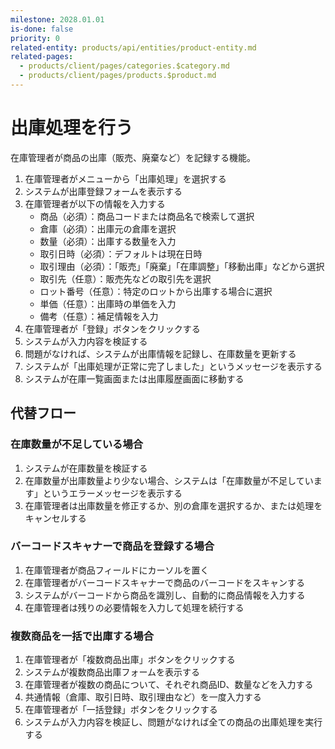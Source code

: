 ```yaml
---
milestone: 2028.01.01
is-done: false
priority: 0
related-entity: products/api/entities/product-entity.md
related-pages:
  - products/client/pages/categories.$category.md
  - products/client/pages/products.$product.md
---
```


# 出庫処理を行う

在庫管理者が商品の出庫（販売、廃棄など）を記録する機能。

1. 在庫管理者がメニューから「出庫処理」を選択する
2. システムが出庫登録フォームを表示する
3. 在庫管理者が以下の情報を入力する
   - 商品（必須）：商品コードまたは商品名で検索して選択
   - 倉庫（必須）：出庫元の倉庫を選択
   - 数量（必須）：出庫する数量を入力
   - 取引日時（必須）：デフォルトは現在日時
   - 取引理由（必須）：「販売」「廃棄」「在庫調整」「移動出庫」などから選択
   - 取引先（任意）：販売先などの取引先を選択
   - ロット番号（任意）：特定のロットから出庫する場合に選択
   - 単価（任意）：出庫時の単価を入力
   - 備考（任意）：補足情報を入力
4. 在庫管理者が「登録」ボタンをクリックする
5. システムが入力内容を検証する
6. 問題がなければ、システムが出庫情報を記録し、在庫数量を更新する
7. システムが「出庫処理が正常に完了しました」というメッセージを表示する
8. システムが在庫一覧画面または出庫履歴画面に移動する

## 代替フロー

### 在庫数量が不足している場合

1. システムが在庫数量を検証する
2. 在庫数量が出庫数量より少ない場合、システムは「在庫数量が不足しています」というエラーメッセージを表示する
3. 在庫管理者は出庫数量を修正するか、別の倉庫を選択するか、または処理をキャンセルする

### バーコードスキャナーで商品を登録する場合

1. 在庫管理者が商品フィールドにカーソルを置く
2. 在庫管理者がバーコードスキャナーで商品のバーコードをスキャンする
3. システムがバーコードから商品を識別し、自動的に商品情報を入力する
4. 在庫管理者は残りの必要情報を入力して処理を続行する

### 複数商品を一括で出庫する場合

1. 在庫管理者が「複数商品出庫」ボタンをクリックする
2. システムが複数商品出庫フォームを表示する
3. 在庫管理者が複数の商品について、それぞれ商品ID、数量などを入力する
4. 共通情報（倉庫、取引日時、取引理由など）を一度入力する
5. 在庫管理者が「一括登録」ボタンをクリックする
6. システムが入力内容を検証し、問題がなければ全ての商品の出庫処理を実行する

